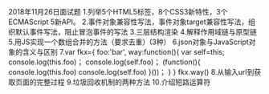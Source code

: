 2018年11月26日面试题
1.列举5个HTML5标签，8个CSS3新特性，3个ECMAScript 5新API。
2.事件对象兼容性写法，事件对象target兼容性写法，组织默认事件写法，阻止冒泡事件的写法
3.三层结构渲染
4.解释作用域链与原型链
5.用JS实现一个数组合并的方法（要求去重）(3种）
6.json对象与JavaScript对象的含义与区别
7.var fkx={
          foo:'bar',
          way:function(){
               var self=this;
               console.log(this.foo)；
               console.log(self.foo)；
               (function(){
                     console.log(this.foo)
                     console.log(self.foo)
               }())；
          }
   }
  fkx.way()
8.从输入url到获取页面的完整过程
9.垃圾回收机制的两种方法 
10.介绍短路运算符